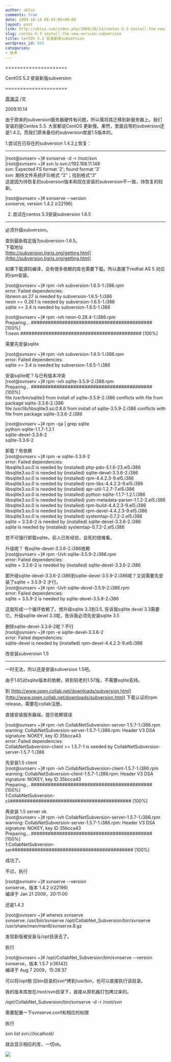 ```yaml
---
author: abloz
comments: true
date: 2009-10-14 08:43:05+00:00
layout: post
link: http://abloz.com/index.php/2009/10/14/centos-5-3-install-the-new-version-subversion/
slug: centos-5-3-install-the-new-version-subversion
title: CentOS 5.3 安装新版subversion
wordpress_id: 933
categories:
- 技术
---
```


=====================

CentOS 5.3 安装新版subversion

=====================

 

[周海汉](http://blog.csdn.net/ablo_zhou) /文

2009.10.14

 

由于原来的subversion服务器硬件有问题，所以需将其迁移到新服务器上。我们安装的是Centos 5.3. 大家都说CentOS 更新慢。果然，里面自带的subversion还是1.4.2。而我们原来备份的subversion库是1.5版本的。

 

1.尝试在已存在的subversion 1.4.2上恢复：

---------------------------------------------------

 

[root@svnserv ~]# svnserve -d -r /root/svn  
[root@svnserv ~]# svn ls svn://192.168.11.148  
svn: Expected FS format '2'; found format '3'  
svn: 期待文件系统(FS)格式 “2”；找到格式“3”  
这是因为待恢复的subversion版本和现在安装的subversion不一致，待恢复的较新。

[root@svnserv ~]# svnserve --version  
svnserve, version 1.4.2 (r22196)

 

2. 尝试在centos 5.3安装subversion 1.6.5

--------------------------------------------------

必须升级subversion。

  

查到最新稳定版为subversion-1.6.5。  
下载地址  
[http://subversion.tigris.org/getting.html](http://subversion.tigris.org/getting.html)

  
如果下载源码编译，会有很多依赖的库也需要下载。所以直接下redhat AS 5 对应的rpm安装。

 

[root@svnserv ~]# rpm -ivh subversion-1.6.5-1.i386.rpm  
error: Failed dependencies:  
libneon.so.27 is needed by subversion-1.6.5-1.i386  
neon >= 0.26.1 is needed by subversion-1.6.5-1.i386  
sqlite >= 3.4 is needed by subversion-1.6.5-1.i386

[root@svnserv ~]# rpm -ivh neon-0.28.4-1.i386.rpm  
Preparing... ########################################### [100%]  
1:neon ########################################### [100%]

  
需要先安装sqlite

[root@svnserv ~]# rpm -ivh subversion-1.6.5-1.i386.rpm  
error: Failed dependencies:  
sqlite >= 3.4 is needed by subversion-1.6.5-1.i386

  
安装sqlite呢？与已有版本冲突  
[root@svnserv ~]# rpm -ivh sqlite-3.5.9-2.i386.rpm  
Preparing... ########################################### [100%]  
file /usr/bin/sqlite3 from install of sqlite-3.5.9-2.i386 conflicts with file from package sqlite-3.3.6-2.i386  
file /usr/lib/libsqlite3.so.0.8.6 from install of sqlite-3.5.9-2.i386  conflicts with file from package sqlite-3.3.6-2.i386

[root@svnserv ~]# rpm -qa | grep sqlite  
python-sqlite-1.1.7-1.2.1  
sqlite-devel-3.3.6-2  
sqlite-3.3.6-2

 

卸载？有依赖  
[root@svnserv ~]# rpm -e sqlite-3.3.6-2  
error: Failed dependencies:  
libsqlite3.so.0 is needed by (installed) php-pdo-5.1.6-23.el5.i386  
libsqlite3.so.0 is needed by (installed) sqlite-devel-3.3.6-2.i386  
libsqlite3.so.0 is needed by (installed) rpm-4.4.2.3-9.el5.i386  
libsqlite3.so.0 is needed by (installed) rpm-libs-4.4.2.3-9.el5.i386  
libsqlite3.so.0 is needed by (installed) apr-util-1.2.7-7.el5.i386  
libsqlite3.so.0 is needed by (installed) python-sqlite-1.1.7-1.2.1.i386  
libsqlite3.so.0 is needed by (installed) yum-metadata-parser-1.1.2-2.el5.i386  
libsqlite3.so.0 is needed by (installed) rpm-build-4.4.2.3-9.el5.i386  
libsqlite3.so.0 is needed by (installed) rpm-devel-4.4.2.3-9.el5.i386  
libsqlite3.so.0 is needed by (installed) systemtap-0.7.2-2.el5.i386  
sqlite = 3.3.6-2 is needed by (installed) sqlite-devel-3.3.6-2.i386  
sqlite is needed by (installed) systemtap-0.7.2-2.el5.i386

  
觉不可强行卸载sqlite，前人已有经验，会死的很难看。

 

升级呢？ 有sqlite-devel-3.3.6-2.i386依赖  
[root@svnserv ~]# rpm -Uvh sqlite-3.5.9-2.i386.rpm  
error: Failed dependencies:  
sqlite = 3.3.6-2 is needed by (installed) sqlite-devel-3.3.6-2.i386

 

那升级sqlite-devel-3.3.6-2.i386到sqlite-devel-3.5.9-2.i386呢？又说需要先安装了sqlite = 3.5.9-2 才行。  
[root@svnserv ~]# rpm -Uvh sqlite-devel-3.5.9-2.i386.rpm  
error: Failed dependencies:  
sqlite = 3.5.9-2 is needed by sqlite-devel-3.5.9-2.i386

  

这就形成一个循环依赖了。想升级sqlite 3.3到3.5, 告诉我sqllite devel 3.3需要它。升级sqllite devel 3.3呢，告诉我必须先安装sqlite 3.5

 

删除sqlite-devel-3.3.6-2呢？不行  
[root@svnserv ~]# rpm -e sqlite-devel-3.3.6-2  
error: Failed dependencies:  
sqlite-devel is needed by (installed) rpm-devel-4.4.2.3-9.el5.i386

 

改安装subversion 1.5

-----------------------

 

一时无法，所以还是安装subversion 1.5吧。

由于1.65对sqlite版本的依赖，转到较老的1.57版，不需要sqlite支持。

到 [http://www.open.collab.net/downloads/subversion.html](http://www.open.collab.net/downloads/subversion.html) 下载认证的rpm release，需要在collab注册。

直接安装服务器端，提示依赖错误

  
[root@svnserv ~]# rpm -ivh CollabNetSubversion-server-1.5.7-1.i386.rpm  
warning: CollabNetSubversion-server-1.5.7-1.i386.rpm: Header V3 DSA signature: NOKEY, key ID 35bcca43  
error: Failed dependencies:  
CollabNetSubversion-client >= 1.5.7-1 is needed by CollabNetSubversion-server-1.5.7-1.i386

 

先安装1.5 client  
[root@svnserv ~]# rpm -ivh CollabNetSubversion-client-1.5.7-1.i386.rpm  
warning: CollabNetSubversion-client-1.5.7-1.i386.rpm: Header V3 DSA signature: NOKEY, key ID 35bcca43  
Preparing... ########################################### [100%]  
1:CollabNetSubversion-cli########################################### [100%]

 

再安装 1.5 server ok  
[root@svnserv ~]# rpm -ivh CollabNetSubversion-server-1.5.7-1.i386.rpm  
warning: CollabNetSubversion-server-1.5.7-1.i386.rpm: Header V3 DSA signature: NOKEY, key ID 35bcca43  
Preparing... ########################################### [100%]  
1:CollabNetSubversion-ser########################################### [100%]

成功了。

 

不过，执行

[root@svnserv ~]# svnserve --version  
svnserve，版本 1.4.2 (r22196)  
编译于 Jan 21 2009，20:11:00

还是1.4.2

[root@svnserv ~]# whereis svnserve  
svnserve: /usr/bin/svnserve /opt/CollabNet_Subversion/bin/svnserve /usr/share/man/man8/svnserve.8.gz

 

发现新版被安装与/opt目录去了。

 

执行

[root@svnserv ~]# /opt/CollabNet_Subversion/bin/svnserve --version  
svnserve，版本 1.5.7 (r36142)  
编译于 Aug 7 2009，15:28:37

可以将/opt相
应bin目录的svn*拷到/usr/bin，也可以直接执行该目录。

我的版本库放在/root/svn目录下，直接从原机器打包拷过来的。

/opt/CollabNet_Subversion/bin/svnserve -d -r /root/svn

 

需要配置一下svnserve.conf和相应的权限

执行

svn list svn://localhost/ 

就会显示相应的库，一切ok。

  
  


![](http://img.zemanta.com/pixy.gif?x-id=2fd719d3-db4f-8693-aa7f-9737a57a972a)
